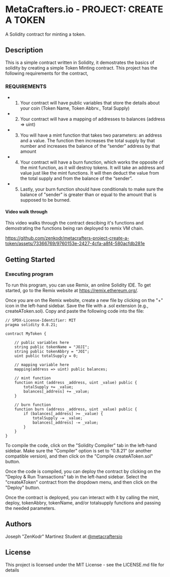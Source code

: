 # MetaCrafters.io - PROJECT: CREATE A TOKEN

A Solidity contract for minting a token.

## Description

This is a simple contract written in Solidity, it demostrates the basics of solidity by creating a simple Token Minting contract. This project has the following requirements for the contract,

###       REQUIREMENTS
*    1. Your contract will have public variables that store the details about your coin (Token Name, Token Abbrv., Total Supply)
*    2. Your contract will have a mapping of addresses to balances (address => uint)
*    3. You will have a mint function that takes two parameters: an address and a value. 
       The function then increases the total supply by that number and increases the balance 
       of the “sender” address by that amount
*    4. Your contract will have a burn function, which works the opposite of the mint function, as it will destroy tokens. 
       It will take an address and value just like the mint functions. It will then deduct the value from the total supply 
       and from the balance of the “sender”.
*    5. Lastly, your burn function should have conditionals to make sure the balance of "sender" is greater than or equal 
       to the amount that is supposed to be burned.

#### Video walk through
This video walks through the contract descibing it's functions and demostrating the functions being ran deployed to remix VM chain.



https://github.com/zenkodr/metacrafters-project-create-a-token/assets/73366769/9760153e-2427-4cfa-a8f4-580acfdb281e



## Getting Started

### Executing program

To run this program, you can use Remix, an online Solidity IDE. To get started, go to the Remix website at https://remix.ethereum.org/.

Once you are on the Remix website, create a new file by clicking on the "+" icon in the left-hand sidebar. Save the file with a .sol extension (e.g., createAToken.sol). Copy and paste the following code into the file:

```Solidity
// SPDX-License-Identifier: MIT
pragma solidity 0.8.21;

contract MyToken {

    // public variables here
    string public tokenName = "JOJI";
    string public tokenAbbry = "JOI";
    uint public totalSupply = 0;

    // mapping variable here
    mapping(address => uint) public balances;

    // mint function
    function mint (address _address, uint _value) public {
        totalSupply += _value;
        balances[_address] += _value;
    }

    // burn function
    function burn (address _address, uint _value) public {
        if (balances[_address] >= _value) {
            totalSupply -= _value;
            balances[_address] -= _value;
        }
    }
}

```

To compile the code, click on the "Solidity Compiler" tab in the left-hand sidebar. Make sure the "Compiler" option is set to "0.8.21" (or another compatible version), and then click on the "Compile createAToken.sol" button.

Once the code is compiled, you can deploy the contract by clicking on the "Deploy & Run Transactions" tab in the left-hand sidebar. Select the "createAToken" contract from the dropdown menu, and then click on the "Deploy" button.

Once the contract is deployed, you can interact with it by calling the mint, deploy, tokenAbbry, tokenName, and/or totalsupply functions and passing the needed parameters.

## Authors

Joseph "ZenKodr" Martinez 
Student at [@metacraftersio](https://twitter.com/metacraftersio)


## License

This project is licensed under the MIT License - see the LICENSE.md file for details
